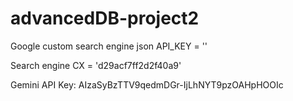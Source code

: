 # advancedDB-project2

Google custom search engine json API_KEY = ''

Search engine CX = 'd29acf7ff2d2f40a9'

Gemini API Key: AIzaSyBzTTV9qedmDGr-IjLhNYT9pzOAHpHOOIc
